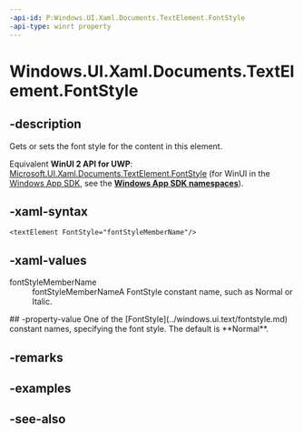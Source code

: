 ```yaml
---
-api-id: P:Windows.UI.Xaml.Documents.TextElement.FontStyle
-api-type: winrt property
---
```


<!-- Property syntax
public Windows.UI.Text.FontStyle FontStyle { get;  set; }
-->

# Windows.UI.Xaml.Documents.TextElement.FontStyle

## -description
Gets or sets the font style for the content in this element.

Equivalent **WinUI 2 API for UWP**: [Microsoft.UI.Xaml.Documents.TextElement.FontStyle](/windows/winui/api/microsoft.ui.xaml.documents.textelement.fontstyle) (for WinUI in the [Windows App SDK](/windows/apps/windows-app-sdk/), see the **[Windows App SDK namespaces](/windows/windows-app-sdk/api/winrt/)**).

## -xaml-syntax
```xaml
<textElement FontStyle="fontStyleMemberName"/>
```


## -xaml-values
<dl><dt>fontStyleMemberName</dt><dd>fontStyleMemberNameA FontStyle constant name, such as Normal or Italic.</dd>
</dl>
## -property-value
One of the [FontStyle](../windows.ui.text/fontstyle.md) constant names, specifying the font style. The default is **Normal**.

## -remarks

## -examples

## -see-also
